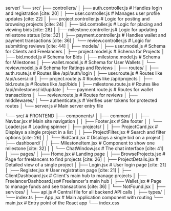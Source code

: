 server/
└── src/
├── controllers/
│ ├── auth.controller.js # Handles login and registration [cite: 20]
│ ├── user.controller.js # Manages user profile updates [cite: 22]
│ ├── project.controller.js # Logic for posting and browsing projects [cite: 24]
│ ├── bid.controller.js # Logic for placing and viewing bids [cite: 28]
│ ├── milestone.controller.js# Logic for updating milestone status [cite: 32]
│ ├── payment.controller.js # Handles wallet and payment transactions [cite: 36]
│ └── review.controller.js # Logic for submitting reviews [cite: 44]
│
├── models/
│ ├── user.model.js # Schema for Clients and Freelancers
│ ├── project.model.js # Schema for Projects
│ ├── bid.model.js # Schema for Bids
│ ├── milestone.model.js # Schema for Milestones
│ ├── wallet.model.js # Schema for User Wallets
│ └── review.model.js # Schema for Ratings and Reviews
│
├── routes/
│ ├── auth.route.js # Routes like /api/auth/login
│ ├── user.route.js # Routes like /api/users/:id
│ ├── project.route.js # Routes like /api/projects
│ ├── bid.route.js # Routes like /api/bids
│ ├── milestone.route.js # Routes like /api/milestones/:id/update
│ └── payment.route.js # Routes for wallet transactions
│ └── review.route.js # Routes for reviews
│
├── middlewares/
│ └── authenticate.js # Verifies user tokens for protected routes
│
└── server.js # Main server entry file


└── src/ # FRONTEND
├── components/
│ ├── common/
│ │ ├── Navbar.jsx # Main site navigation
│ │ ├── Footer.jsx # Site footer
│ │ └── Loader.jsx # Loading spinner
│ ├── projects/
│ │ ├── ProjectCard.jsx # Displays a single project in a list
│ │ ├── ProjectFilter.jsx # Search and filter options [cite: 26]
│ │ └── BidCard.jsx # Displays a single bid on a project
│ ├── dashboard/
│ │ ├── MilestoneItem.jsx # Component to show one milestone [cite: 32]
│ │ └── ChatWindow.jsx # The chat interface [cite: 41]
│
├── pages/
│ ├── Home.jsx # Landing page
│ ├── BrowseProjects.jsx # Page for freelancers to find projects [cite: 26]
│ ├── ProjectDetails.jsx # Detailed view of a single project
│ ├── Login.jsx # User login page [cite: 21]
│ ├── Register.jsx # User registration page [cite: 21]
│ ├── ClientDashboard.jsx # Client's main hub to manage projects
│ ├── FreelancerDashboard.jsx# Freelancer's main hub
│ ├── Wallet.jsx # Page to manage funds and see transactions [cite: 36]
│ └── NotFound.jsx
│
├── services/
│ └── api.js # Central file for all backend API calls
│
├── types/
│ └── index.ts 
├── App.jsx # Main application component with routing
└── main.jsx # Entry point of the React app
└── index.css